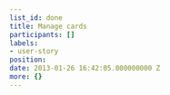 ```yaml
---
list_id: done
title: Manage cards
participants: []
labels:
- user-story
position: 
date: 2013-01-26 16:42:05.000000000 Z
more: {}
---
```


